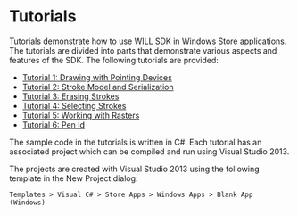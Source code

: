 # Tutorials

Tutorials demonstrate how to use WILL SDK in Windows Store applications. 
The tutorials are divided into parts that demonstrate various aspects and features of the SDK. 
The following tutorials are provided:

* [Tutorial 1: Drawing with Pointing Devices](Tutorial_01/README.md)
* [Tutorial 2: Stroke Model and Serialization](Tutorial_02/README.md)
* [Tutorial 3: Erasing Strokes](Tutorial_03/README.md)
* [Tutorial 4: Selecting Strokes](Tutorial_04/README.md)
* [Tutorial 5: Working with Rasters](Tutorial_05/README.md)
* [Tutorial 6: Pen Id](Tutorial_06/README.md)

The sample code in the tutorials is written in C#. 
Each tutorial has an associated project which can be compiled and run using Visual Studio 2013.

The projects are created with Visual Studio 2013 using the following template in the New Project dialog:

```Templates > Visual C# > Store Apps > Windows Apps > Blank App (Windows)```
